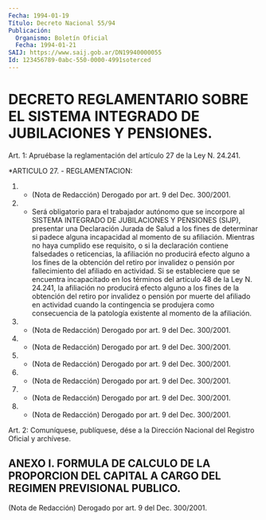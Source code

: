 ```yaml
---
Fecha: 1994-01-19
Título: Decreto Nacional 55/94
Publicación:
  Organismo: Boletín Oficial
  Fecha: 1994-01-21
SAIJ: https://www.saij.gob.ar/DN19940000055
Id: 123456789-0abc-550-0000-4991soterced
---
```

# DECRETO REGLAMENTARIO SOBRE EL SISTEMA INTEGRADO DE JUBILACIONES Y PENSIONES.

<a id="1"></a>
Art. 1: Apruébase la reglamentación del artículo 27 de la Ley N. 24.241.

*ARTICULO 27. - REGLAMENTACION:

1. - (Nota de Redacción) Derogado por art. 9 del Dec. 300/2001.

2. - Será obligatorio para el trabajador autónomo que se incorpore al  SISTEMA INTEGRADO DE JUBILACIONES Y PENSIONES (SIJP), presentar una Declaración Jurada de Salud a los fines de determinar si padece alguna  incapacidad  al  momento de su afiliación. Mientras no haya cumplido ese requisito, o  si  la declaración contiene falsedades o reticencias, la afiliación no producirá  efecto  alguno a los fines de la obtención del retiro por invalidez o pensión por fallecimiento del afiliado en actividad. Si se estableciere  que se encuentra incapacitado en los términos del artículo 48 de la Ley N. 24.241,  la afiliación no producirá efecto alguno a los fines de la obtención  del  retiro  por  invalidez  o  pensión  por  muerte del afiliado  en  actividad  cuando  la contingencia se produjera  como consecuencia de la patología existente al momento de la afiliación.

3. - (Nota de Redacción) Derogado por art. 9 del Dec. 300/2001.

4. - (Nota de Redacción) Derogado por art. 9 del Dec. 300/2001.

5. - (Nota de Redacción) Derogado por art. 9 del Dec. 300/2001.

6. - (Nota de Redacción) Derogado por art. 9 del Dec. 300/2001.

7. - (Nota de Redacción) Derogado por art. 9 del Dec. 300/2001.

8. - (Nota de Redacción) Derogado por art. 9 del Dec. 300/2001.

<a id="2"></a>
Art.  2: Comuníquese, publíquese, dése a la Dirección Nacional del Registro  Oficial  y  archívese.

## ANEXO I. FORMULA DE CALCULO DE LA PROPORCION DEL CAPITAL A CARGO DEL REGIMEN PREVISIONAL PUBLICO.

<a id="1"></a>
(Nota de Redacción) Derogado por art. 9 del Dec. 300/2001.